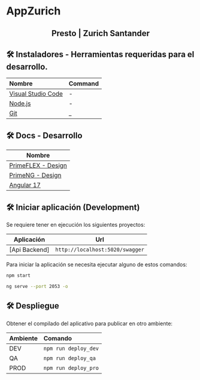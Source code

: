 # AppZurich

<h2 align="center">Presto | Zurich Santander </h2>

## 🛠️ Instaladores - Herramientas requeridas para el desarrollo.

| Nombre                                                            | Command |
| :---------------------------------------------------------------- | :------ |
| [Visual Studio Code](https://code.visualstudio.com/)              | -       |
| [Node.js](https://nodejs.org/dist/v18.16.0/node-v18.16.0-x64.msi) | -       |
| [Git](https://git-scm.com/download/win)                           | \_      |



## 🛠️ Docs - Desarrollo

| Nombre                                                            
| -----------------------------------------------------------------
| [PrimeFLEX - Design](https://primeflex.org/width)              
| [PrimeNG - Design](https://primeng.org/autocomplete) 
| [Angular 17](https://angular.dev/)                                 


## 🛠️ Iniciar aplicación (Development)

Se requiere tener en ejecución los siguientes proyectos:

|   Aplicación  |              Url                    |
| ------------- | ----------------------------------  |
| [Api Backend] | `http://localhost:5020/swagger`     |

Para iniciar la aplicación se necesita ejecutar alguno de estos comandos:

```bash
npm start

ng serve --port 2053 -o
```

## 🛠️ Despliegue

Obtener el compilado del aplicativo para publicar en otro ambiente:

| Ambiente | Comando              |
| :------- | :------------------- |
| DEV      | `npm run deploy_dev` |
| QA       | `npm run deploy_qa`  |
| PROD     | `npm run deploy_pro` |
